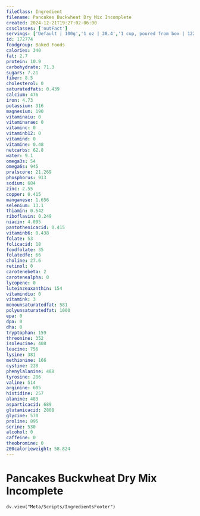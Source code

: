 ```yaml
---
fileClass: Ingredient
filename: Pancakes Buckwheat Dry Mix Incomplete
created: 2024-12-21T19:27:02-06:00
cssclasses: ['nutFact']
servings: ['Default | 100g','1 oz | 28.4','1 cup, poured from box | 122']
id: 172774
foodgroup: Baked Foods
calories: 340
fat: 2.7
protein: 10.9
carbohydrate: 71.3
sugars: 7.21
fiber: 8.5
cholesterol: 0
saturatedfats: 0.439
calcium: 476
iron: 4.73
potassium: 316
magnesium: 190
vitaminaiu: 0
vitaminarae: 0
vitaminc: 0
vitaminb12: 0
vitamind: 0
vitamine: 0.48
netcarbs: 62.8
water: 9.1
omega3s: 54
omega6s: 945
pralscore: 21.269
phosphorus: 913
sodium: 684
zinc: 2.55
copper: 0.415
manganese: 1.656
selenium: 13.1
thiamin: 0.542
riboflavin: 0.249
niacin: 4.095
pantothenicacid: 0.415
vitaminb6: 0.438
folate: 53
folicacid: 18
foodfolate: 35
folatedfe: 66
choline: 27.6
retinol: 0
carotenebeta: 2
carotenealpha: 0
lycopene: 0
luteinzeaxanthin: 154
vitamindiu: 0
vitamink: 3
monounsaturatedfat: 581
polyunsaturatedfat: 1000
epa: 0
dpa: 0
dha: 0
tryptophan: 159
threonine: 352
isoleucine: 408
leucine: 756
lysine: 381
methionine: 166
cystine: 228
phenylalanine: 488
tyrosine: 286
valine: 514
arginine: 605
histidine: 257
alanine: 483
asparticacid: 689
glutamicacid: 2808
glycine: 570
proline: 895
serine: 530
alcohol: 0
caffeine: 0
theobromine: 0
200calorieweight: 58.824
---
```


# Pancakes Buckwheat Dry Mix Incomplete

```dataviewjs
dv.view("Meta/Scripts/IngredientsFooter")
```